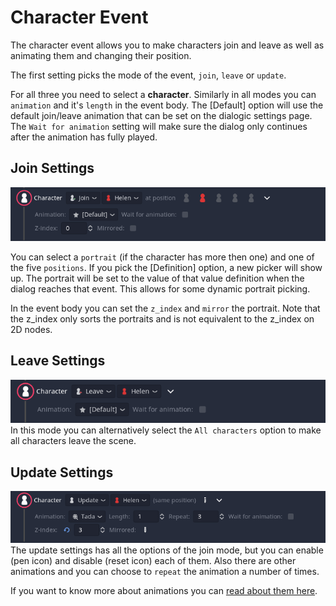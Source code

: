 # Character Event
The character event allows you to make characters join and leave as well as animating them and changing their position.

The first setting picks the mode of the event, `join`, `leave` or `update`.

For all three you need to select a **character**. 
Similarly in all modes you can `animation` and it's `length` in the event body. The [Default] option will use the default join/leave animation that can be set on the dialogic settings page.
The `Wait for animation` setting will make sure the dialog only continues after the animation has fully played.

## Join Settings
![Event](./Images/Event_Character_Join.PNG)

You can select a `portrait` (if the character has more then one) and one of the five `positions`.
If you pick the [Definition] option, a new picker will show up. The portrait will be set to the value of that value definition when the dialog reaches that event. This allows for some dynamic portrait picking.

In the event body you can set the `z_index` and `mirror` the portrait. Note that the z_index only sorts the portraits and is not equivalent to the z_index on 2D nodes.

## Leave Settings
![Event](./Images/Event_Character_Leave.PNG)
In this mode you can alternatively select the `All characters` option to make all characters leave the scene.

## Update Settings
![Event](./Images/Event_Character_Update.PNG)
The update settings has all the options of the join mode, but you can enable (pen icon) and disable (reset icon) each of them. Also there are other animations and you can choose to `repeat` the animation a number of times. 

If you want to know more about animations you can [read about them here](./addons/dialogic/Documentation/Content/Tutorials/AddingNewAnimations.md).
